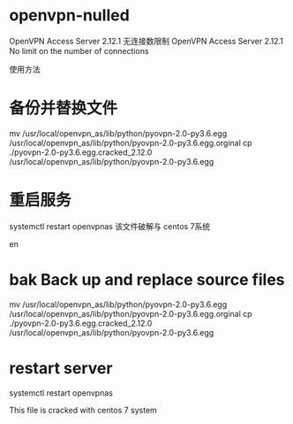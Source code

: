 # openvpn-nulled
OpenVPN Access Server 2.12.1 无连接数限制
OpenVPN Access Server 2.12.1 No limit on the number of connections

使用方法
# 备份并替换文件
mv /usr/local/openvpn_as/lib/python/pyovpn-2.0-py3.6.egg /usr/local/openvpn_as/lib/python/pyovpn-2.0-py3.6.egg.orginal
cp ./pyovpn-2.0-py3.6.egg.cracked_2.12.0 /usr/local/openvpn_as/lib/python/pyovpn-2.0-py3.6.egg

# 重启服务
systemctl restart openvpnas
该文件破解与 centos 7系统

en
# bak Back up and replace source files
mv /usr/local/openvpn_as/lib/python/pyovpn-2.0-py3.6.egg /usr/local/openvpn_as/lib/python/pyovpn-2.0-py3.6.egg.orginal
cp ./pyovpn-2.0-py3.6.egg.cracked_2.12.0 /usr/local/openvpn_as/lib/python/pyovpn-2.0-py3.6.egg

# restart server
systemctl restart openvpnas

This file is cracked with centos 7 system
